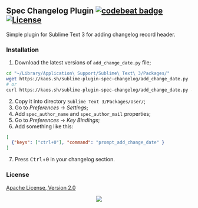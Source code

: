 ## Spec Changelog Plugin [![codebeat badge](https://codebeat.co/badges/bce2e63a-1ae7-4a31-8fed-3af4d751f4f4)](https://codebeat.co/projects/github-com-essentialkaos-sublime-plugin-spec-changelog-master) [![License](https://gh.kaos.st/apache2.svg)](https://www.apache.org/licenses/LICENSE-2.0)

Simple plugin for Sublime Text 3 for adding changelog record header.

### Installation

1. Download the latest versions of `add_change_date.py` file;
```bash
cd "~/Library/Application\ Support/Sublime\ Text\ 3/Packages/"
wget https://kaos.sh/sublime-plugin-spec-changelog/add_change_date.py
# or
curl https://kaos.sh/sublime-plugin-spec-changelog/add_change_date.py -o "~/Library/Application\ Support/Sublime\ Text\ 3/Packages/add_change_date.py"
```
2. Copy it into directory `Sublime Text 3/Packages/User/`;
3. Go to _Preferences_ → _Settings_;
4. Add `spec_author_name` and `spec_author_mail` properties;
5. Go to _Preferences_ → _Key Bindings_;
6. Add something like this:
```json
[
  {"keys": ["ctrl+0"], "command": "prompt_add_change_date" }
]
```
7. Press <kbd>Ctrl</kbd>+<kbd>0</kbd> in your changelog section.

### License

[Apache License, Version 2.0](https://www.apache.org/licenses/LICENSE-2.0)

<p align="center"><a href="https://essentialkaos.com"><img src="https://gh.kaos.st/ekgh.svg"/></a></p>
